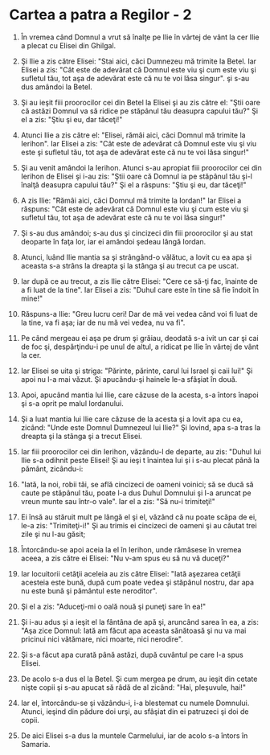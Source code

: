 # Cartea a patra a Regilor - 2

1. În vremea când Domnul a vrut să înalţe pe Ilie în vârtej de vânt la cer Ilie a plecat cu Elisei din Ghilgal. 

2. Şi Ilie a zis către Elisei: "Stai aici, căci Dumnezeu mă trimite la Betel. Iar Elisei a zis: "Cât este de adevărat că Domnul este viu şi cum este viu şi sufletul tău, tot aşa de adevărat este că nu te voi lăsa singur". şi s-au dus amândoi la Betel. 

3. Şi au ieşit fiii proorocilor cei din Betel la Elisei şi au zis către el: "Ştii oare că astăzi Domnul va să ridice pe stăpânul tău deasupra capului tău?" Şi el a zis: "Ştiu şi eu, dar tăceţi!" 

4. Atunci Ilie a zis către el: "Elisei, rămâi aici, căci Domnul mă trimite la Ierihon". Iar Elisei a zis: "Cât este de adevărat că Domnul este viu şi viu este şi sufletul tău, tot aşa de adevărat este că nu te voi lăsa singur!" 

5. Şi au venit amândoi la Ierihon. Atunci s-au apropiat fiii proorocilor cei din Ierihon de Elisei şi i-au zis: "Ştii oare că Domnul ia pe stăpânul tău şi-l înalţă deasupra capului tău?" Şi el a răspuns: "Ştiu şi eu, dar tăceţi!" 

6. A zis Ilie: "Rămâi aici, căci Domnul mă trimite la Iordan!" Iar Elisei a răspuns: "Cât este de adevărat că Domnul este viu şi cum este viu şi sufletul tău, tot aşa de adevărat este că nu te voi lăsa singur!" 

7. Şi s-au dus amândoi; s-au dus şi cincizeci din fiii proorocilor şi au stat deoparte în faţa lor, iar ei amândoi şedeau lângă Iordan. 

8. Atunci, luând Ilie mantia sa şi strângând-o vălătuc, a lovit cu ea apa şi aceasta s-a strâns la dreapta şi la stânga şi au trecut ca pe uscat. 

9. Iar după ce au trecut, a zis Ilie către Elisei: "Cere ce să-ţi fac, înainte de a fi luat de la tine". Iar Elisei a zis: "Duhul care este în tine să fie îndoit în mine!" 

10. Răspuns-a Ilie: "Greu lucru ceri! Dar de mă vei vedea când voi fi luat de la tine, va fi aşa; iar de nu mă vei vedea, nu va fi". 

11. Pe când mergeau ei aşa pe drum şi grăiau, deodată s-a ivit un car şi cai de foc şi, despărţindu-i pe unul de altul, a ridicat pe Ilie în vârtej de vânt la cer. 

12. Iar Elisei se uita şi striga: "Părinte, părinte, carul lui Israel şi caii lui!" Şi apoi nu l-a mai văzut. Şi apucându-şi hainele le-a sfâşiat în două. 

13. Apoi, apucând mantia lui Ilie, care căzuse de la acesta, s-a întors înapoi şi s-a oprit pe malul Iordanului. 

14. Şi a luat mantia lui Ilie care căzuse de la acesta şi a lovit apa cu ea, zicând: "Unde este Domnul Dumnezeul lui Ilie?" Şi lovind, apa s-a tras la dreapta şi la stânga şi a trecut Elisei. 

15. Iar fiii proorocilor cei din Ierihon, văzându-l de departe, au zis: "Duhul lui Ilie s-a odihnit peste Elisei! Şi au ieşi t înaintea lui şi i s-au plecat până la pământ, zicându-i: 

16. "Iată, la noi, robii tăi, se află cincizeci de oameni voinici; să se ducă să caute pe stăpânul tău, poate l-a dus Duhul Domnului şi l-a aruncat pe vreun munte sau într-o vale". Iar el a zis: "Să nu-i trimiteţi!" 

17. Ei însă au stăruit mult pe lângă el şi el, văzând că nu poate scăpa de ei, le-a zis: "Trimiteţi-i!" Şi au trimis ei cincizeci de oameni şi au căutat trei zile şi nu l-au găsit; 

18. Întorcându-se apoi aceia la el în Ierihon, unde rămăsese în vremea aceea, a zis către ei Elisei: "Nu v-am spus eu să nu vă duceţi?" 

19. Iar locuitorii cetăţii aceleia au zis către Elisei: "Iată aşezarea cetăţii acesteia este bună, după cum poate vedea şi stăpânul nostru, dar apa nu este bună şi pământul este neroditor". 

20. Şi el a zis: "Aduceţi-mi o oală nouă şi puneţi sare în ea!" 

21. Şi i-au adus şi a ieşit el la fântâna de apă şi, aruncând sarea în ea, a zis: "Aşa zice Domnul: Iată am făcut apa aceasta sănătoasă şi nu va mai pricinui nici vătămare, nici moarte, nici nerodire". 

22. Şi s-a făcut apa curată până astăzi, după cuvântul pe care l-a spus Elisei. 

23. De acolo s-a dus el la Betel. Şi cum mergea pe drum, au ieşit din cetate nişte copii şi s-au apucat să râdă de al zicând: "Hai, pleşuvule, hai!" 

24. Iar el, întorcându-se şi văzându-i, i-a blestemat cu numele Domnului. Atunci, ieşind din pădure doi urşi, au sfâşiat din ei patruzeci şi doi de copii. 

25. De aici Elisei s-a dus la muntele Carmelului, iar de acolo s-a întors în Samaria. 


